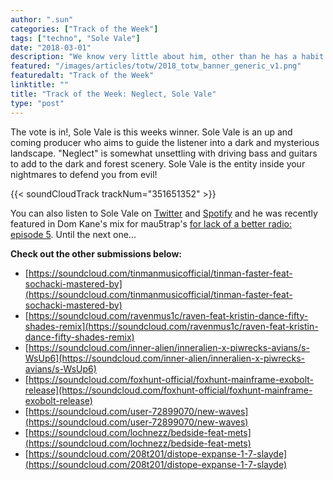 ```yaml
---
author: ".sun"
categories: ["Track of the Week"]
tags: ["techno", "Sole Vale"]
date: "2018-03-01"
description: "We know very little about him, other than he has a habit of producing techno monsters. Neglect is very much true to form..."
featured: "/images/articles/totw/2018_totw_banner_generic_v1.png"
featuredalt: "Track of the Week"
linktitle: ""
title: "Track of the Week: Neglect, Sole Vale"
type: "post"
---
```


The vote is in!, Sole Vale is this weeks winner. Sole Vale is an up and coming producer who aims to guide the listener into a dark and mysterious landscape. "Neglect" is somewhat unsettling with driving bass and guitars to add to the dark and forest scenery. Sole Vale is the entity inside your nightmares to defend you from evil!

{{< soundCloudTrack trackNum="351651352" >}}

You can also listen to Sole Vale on [Twitter](https://twitter.com/TheSoleVale) and [Spotify](https://open.spotify.com/artist/4ATsdgt2xenE0oh48AQWwv) and he was recently featured in Dom Kane's mix for mau5trap's [for lack of a better radio: episode 5](https://www.mixcloud.com/mau5trap/for-lack-of-a-better-radio-episode-5-dom-kane/). Until the next one...

**Check out the other submissions below:**
- [https://soundcloud.com/tinmanmusicofficial/tinman-faster-feat-sochacki-mastered-by](https://soundcloud.com/tinmanmusicofficial/tinman-faster-feat-sochacki-mastered-by)
- [https://soundcloud.com/ravenmus1c/raven-feat-kristin-dance-fifty-shades-remix](https://soundcloud.com/ravenmus1c/raven-feat-kristin-dance-fifty-shades-remix)
- [https://soundcloud.com/inner-alien/inneralien-x-piwrecks-avians/s-WsUp6](https://soundcloud.com/inner-alien/inneralien-x-piwrecks-avians/s-WsUp6)
- [https://soundcloud.com/foxhunt-official/foxhunt-mainframe-exobolt-release](https://soundcloud.com/foxhunt-official/foxhunt-mainframe-exobolt-release)
- [https://soundcloud.com/user-72899070/new-waves](https://soundcloud.com/user-72899070/new-waves)
- [https://soundcloud.com/lochnezz/bedside-feat-mets](https://soundcloud.com/lochnezz/bedside-feat-mets)
- [https://soundcloud.com/208t201/distope-expanse-1-7-slayde](https://soundcloud.com/208t201/distope-expanse-1-7-slayde)

